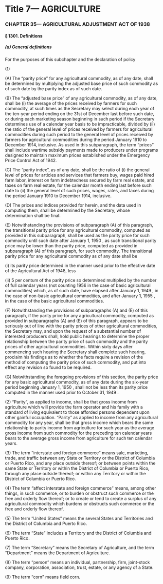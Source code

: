 
# Title 7— AGRICULTURE
### CHAPTER 35— AGRICULTURAL ADJUSTMENT ACT OF 1938
#### § 1301. Definitions
##### (a) General definitions

For the purposes of this subchapter and the declaration of policy

(1)

(A) The “parity price” for any agricultural commodity, as of any date, shall be determined by multiplying the adjusted base price of such commodity as of such date by the parity index as of such date.

(B) The “adjusted base price” of any agricultural commodity, as of any date, shall be (i) the average of the prices received by farmers for such commodity, at such times as the Secretary may select during each year of the ten-year period ending on the 31st of December last before such date, or during each marketing season beginning in such period if the Secretary determines use of a calendar year basis to be impracticable, divided by (ii) the ratio of the general level of prices received by farmers for agricultural commodities during such period to the general level of prices received by farmers for agricultural commodities during the period January 1910 to December 1914, inclusive. As used in this subparagraph, the term “prices” shall include wartime subsidy payments made to producers under programs designed to maintain maximum prices established under the Emergency Price Control Act of 1942.

(C) The “parity index”, as of any date, shall be the ratio of (i) the general level of prices for articles and services that farmers buy, wages paid hired farm labor, interest on farm indebtedness secured by farm real estate, and taxes on farm real estate, for the calendar month ending last before such date to (ii) the general level of such prices, wages, rates, and taxes during the period January 1910 to December 1914, inclusive.

(D) The prices and indices provided for herein, and the data used in computing them, shall be determined by the Secretary, whose determination shall be final.

(E) Notwithstanding the provisions of subparagraph (A) of this paragraph, the transitional parity price for any agricultural commodity, computed as provided in this subparagraph, shall be used as the parity price for such commodity until such date after January 1, 1950 , as such transitional parity price may be lower than the parity price, computed as provided in subparagraph (A) of this paragraph, for such commodity. The transitional parity price for any agricultural commodity as of any date shall be

(i) its parity price determined in the manner used prior to the effective date of the Agricultural Act of 1948, less

(ii) 5 per centum of the parity price so determined multiplied by the number of full calendar years (not counting 1956 in the case of basic agricultural commodities) which, as of such date, have elapsed after January 1, 1949 , in the case of non-basic agricultural commodities, and after January 1, 1955 , in the case of the basic agricultural commodities.

(F) Notwithstanding the provisions of subparagraphs (A) and (E) of this paragraph, if the parity price for any agricultural commodity, computed as provided in subparagraphs (A) and (E) of this paragraph, appears to be seriously out of line with the parity prices of other agricultural commodities, the Secretary may, and upon the request of a substantial number of interested producers shall, hold public hearings to determine the proper relationship between the parity price of such commodity and the parity prices of other agricultural commodities. Within sixty days after commencing such hearing the Secretary shall complete such hearing, proclaim his findings as to whether the facts require a revision of the method of computing the parity price of such commodity, and put into effect any revision so found to be required.

(G) Notwithstanding the foregoing provisions of this section, the parity price for any basic agricultural commodity, as of any date during the six-year period beginning January 1, 1950 , shall not be less than its parity price computed in the manner used prior to October 31, 1949 .

(2) “Parity”, as applied to income, shall be that gross income from agriculture which will provide the farm operator and his family with a standard of living equivalent to those afforded persons dependent upon other gainful occupation. “Parity” as applied to income from any agricultural commodity for any year, shall be that gross income which bears the same relationship to parity income from agriculture for such year as the average gross income from such commodity for the preceding ten calendar years bears to the average gross income from agriculture for such ten calendar years.

(3) The term “interstate and foreign commerce” means sale, marketing, trade, and traffic between any State or Territory or the District of Columbia or Puerto Rico, and any place outside thereof; or between points within the same State or Territory or within the District of Columbia or Puerto Rico, through any place outside thereof; or within any Territory or within the District of Columbia or Puerto Rico.

(4) The term “affect interstate and foreign commerce” means, among other things, in such commerce, or to burden or obstruct such commerce or the free and orderly flow thereof; or to create or tend to create a surplus of any agricultural commodity which burdens or obstructs such commerce or the free and orderly flow thereof.

(5) The term “United States” means the several States and Territories and the District of Columbia and Puerto Rico.

(6) The term “State” includes a Territory and the District of Columbia and Puerto Rico.

(7) The term “Secretary” means the Secretary of Agriculture, and the term “Department” means the Department of Agriculture.

(8) The term “person” means an individual, partnership, firm, joint-stock company, corporation, association, trust, estate, or any agency of a State.

(9) The term “corn” means field corn.

